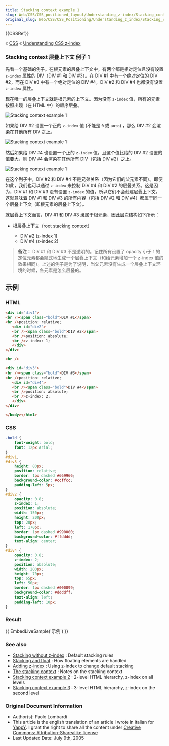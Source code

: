 ```yaml
---
title: Stacking context example 1
slug: Web/CSS/CSS_positioned_layout/Understanding_z-index/Stacking_context_example_1
original_slug: Web/CSS/CSS_Positioning/Understanding_z_index/Stacking_context_example_1
---
```


{{CSSRef}}

« [CSS](/zh-CN/CSS) « [Understanding CSS z-index](/zh-CN/CSS/Understanding_z-index)

### Stacking context 层叠上下文 例子 1

先看一个基础的例子。在根元素的层叠上下文中，有两个都是相对定位且没有设置 `z-index` 属性的 DIV（DIV #1 和 DIV #3）。在 DIV #1 中有一个绝对定位的 DIV #2，而在 DIV #3 中有一个绝对定位的 DIV #4，DIV #2 和 DIV #4 也都没有设置 `z-index` 属性。

现在唯一的层叠上下文就是根元素的上下文。因为没有 `z-index` 值，所有的元素按照出现（在 HTML 中）的顺序层叠。

![Stacking context example 1](understanding_zindex_05a.png)

如果给 DIV #2 设置一个正的 `z-index` 值 (不能是 `0` 或 `auto`) ，那么 DIV #2 会渲染在其他所有 DIV 之上。

![Stacking context example 1](understanding_zindex_05b.png)

然后如果给 DIV #4 也设置一个正的 `z-index` 值，且这个值比给的 DIV #2 设置的值要大，则 DIV #4 会渲染在其他所有 DIV（包括 DIV #2）之上。

![Stacking context example 1](understanding_zindex_05c.png)

在这个列子中，DIV #2 和 DIV #4 不是兄弟关系（因为它们的父元素不同）。即便如此，我们也可以通过 `z-index` 来控制 DIV #4 和 DIV #2 的层叠关系。这是因为，DIV #1 和 DIV #3 没有设置 `z-index` 的值，所以它们不会创建层叠上下文。这就意味着 DIV #1 和 DIV #3 的所有内容（包括 DIV #2 和 DIV #4）都属于同一个层叠上下文（即根元素的层叠上下文）。

就层叠上下文而言，DIV #1 和 DIV #3 隶属于根元素，因此层次结构如下所示：

- 根层叠上下文（root stacking context）

  - DIV #2 (z-index 1)
  - DIV #4 (z-index 2)

> **备注：** DIV #1 和 DIV #3 不是透明的。记住所有设置了 opacity 小于 1 的定位元素都会隐式地生成一个层叠上下文（和给元素增加一个 z-index 值的效果相同）。上述的例子是为了说明，当父元素没有生成一个层叠上下文环境的时候，各元素是怎么层叠的。

## 示例

### HTML

```html
<div id="div1">
<br /><span class="bold">DIV #1</span>
<br />position: relative;
   <div id="div2">
   <br /><span class="bold">DIV #2</span>
   <br />position: absolute;
   <br />z-index: 1;
   </div>
</div>

<br />

<div id="div3">
<br /><span class="bold">DIV #3</span>
<br />position: relative;
   <div id="div4">
   <br /><span class="bold">DIV #4</span>
   <br />position: absolute;
   <br />z-index: 2;
   </div>
</div>

</body></html>
```

### CSS

```css
.bold {
    font-weight: bold;
    font: 12px Arial;
}
#div1,
#div3 {
    height: 80px;
    position: relative;
    border: 1px dashed #669966;
    background-color: #ccffcc;
    padding-left: 5px;
}
#div2 {
    opacity: 0.8;
    z-index: 1;
    position: absolute;
    width: 150px;
    height: 200px;
    top: 20px;
    left: 170px;
    border: 1px dashed #990000;
    background-color: #ffdddd;
    text-align: center;
}
#div4 {
    opacity: 0.8;
    z-index: 2;
    position: absolute;
    width: 200px;
    height: 70px;
    top: 65px;
    left: 50px;
    border: 1px dashed #000099;
    background-color: #ddddff;
    text-align: left;
    padding-left: 10px;
}
```

### Result

{{ EmbedLiveSample('示例') }}

### See also

- [Stacking without z-index](/zh-CN/CSS/Understanding_z-index/Stacking_without_z-index) : Default stacking rules
- [Stacking and float](/zh-CN/CSS/Understanding_z-index/Stacking_and_float) : How floating elements are handled
- [Adding z-index](/zh-CN/CSS/Understanding_z-index/Adding_z-index) : Using z-index to change default stacking
- [The stacking context](/zh-CN/CSS/Understanding_z-index/The_stacking_context) : Notes on the stacking context
- [Stacking context example 2](/zh-CN/CSS/Understanding_z-index/Stacking_context_example_2) : 2-level HTML hierarchy, z-index on all levels
- [Stacking context example 3](/zh-CN/CSS/Understanding_z-index/Stacking_context_example_3) : 3-level HTML hierarchy, z-index on the second level

### Original Document Information

- Author(s): Paolo Lombardi
- This article is the english translation of an article I wrote in italian for [YappY](http://www.yappy.it). I grant the right to share all the content under [Creative Commons: Attribution-Sharealike license](http://creativecommons.org/licenses/by-sa/2.0/)
- Last Updated Date: July 9th, 2005
